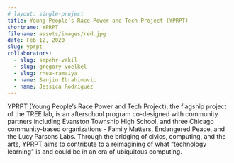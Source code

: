 ```yaml
---
# layout: single-project
title: Young People’s Race Power and Tech Project (YPRPT)
shortname: YPRPT
filename: assets/images/red.jpg
date: Feb 12, 2020
slug: yprpt
collaborators:
  - slug: sepehr-vakil
  - slug: gregory-voelkel
  - slug: rhea-ramaiya
  - name: Sanjin Ibrahimovic
  - name: Jessica Rodriguez
---
```

YPRPT (Young People’s Race Power and Tech Project), the flagship project of the TREE lab, is an afterschool program co-designed with community partners including Evanston Township High School, and three Chicago community-based organizations - Family Matters, Endangered Peace, and the Lucy Parsons Labs. Through the bridging of civics, computing, and the arts, YPRPT aims to contribute to a reimagining of what “technology learning” is and could be in an era of ubiquitous computing.
